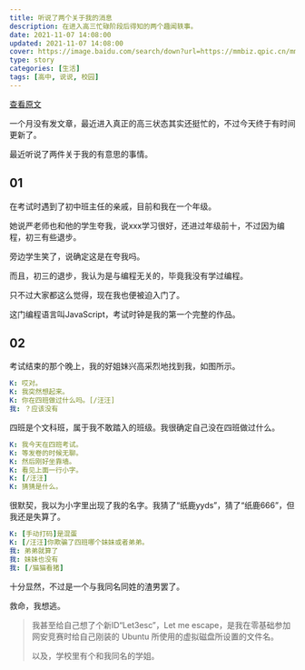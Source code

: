 ```yaml
---
title: 听说了两个关于我的消息
description: 在进入高三忙碌阶段后得知的两个趣闻轶事。
date: 2021-11-07 14:08:00
updated: 2021-11-07 14:08:00
cover: https://image.baidu.com/search/down?url=https://mmbiz.qpic.cn/mmbiz_jpg/9sIibiadwv3fZclobj17h7XiawIziavdejl55ziahIqnyXrJV1YibpXxSZNMj6yybyo5ic6pF5f1K6NulElicVCCnDeaiag/640
type: story
categories: [生活]
tags: [高中, 说说, 校园]
---
```


[查看原文](https://mp.weixin.qq.com/s/S8Em0RoySgjOGQMExHTHag)

一个月没有发文章，最近进入真正的高三状态其实还挺忙的，不过今天终于有时间更新了。

最近听说了两件关于我的有意思的事情。

## 01

在考试时遇到了初中班主任的亲戚，目前和我在一个年级。

她说严老师也和他的学生夸我，说xxx学习很好，还进过年级前十，不过因为编程，初三有些退步。

旁边学生笑了，说确定这是在夸我吗。

而且，初三的退步，我认为是与编程无关的，毕竟我没有学过编程。

只不过大家都这么觉得，现在我也便被迫入门了。

这门编程语言叫JavaScript，考试时钟是我的第一个完整的作品。

## 02

考试结束的那个晚上，我的好姐妹兴高采烈地找到我，如图所示。
```yaml
K: 哎对。
K: 我突然想起来。
K: 你在四班做过什么吗。[/汪汪]
我: ？应该没有
```
四班是个文科班，属于我不敢踏入的班级。我很确定自己没在四班做过什么。
```yaml
K: 我今天在四班考试。
K: 等发卷的时候无聊。
K: 然后刚好坐靠墙。
K: 看见上面一行小字。
K: [/汪汪]
K: 猜猜是什么。
```
很默契，我以为小字里出现了我的名字。我猜了“纸鹿yyds”，猜了“纸鹿666”，但我还是失算了。
```yaml
K: [手动打码]是混蛋
K: [/汪汪]你欺骗了四班哪个妹妹或者弟弟。
我: 弟弟就算了
我: 妹妹也没有
我: [/猫猫看猪]
```
十分显然，不过是一个与我同名同姓的渣男罢了。

救命，我想逃。

> 我甚至给自己想了个新ID“Let3esc”，Let me escape，是我在零基础参加网安竞赛时给自己刚装的 Ubuntu 所使用的虚拟磁盘所设置的文件名。
>
> 以及，学校里有个和我同名的学姐。